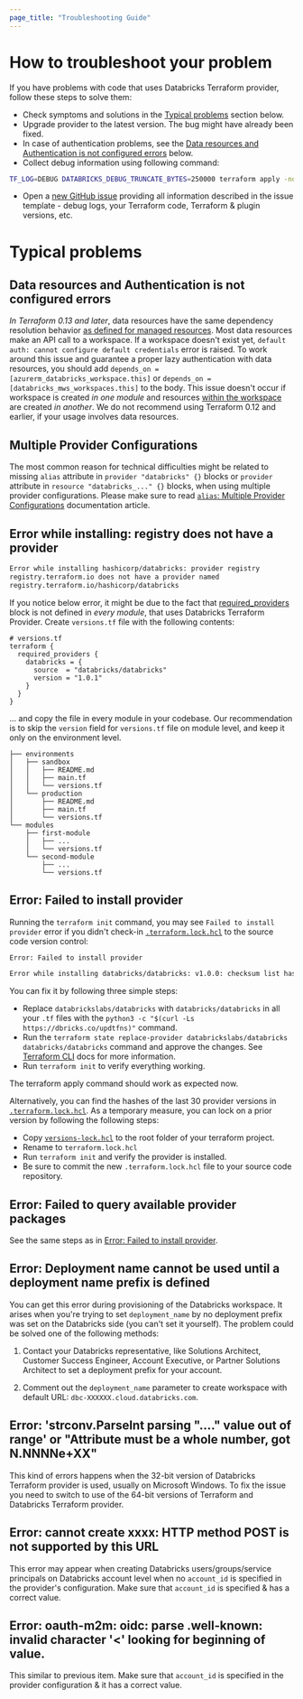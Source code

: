 ```yaml
---
page_title: "Troubleshooting Guide"
---
```


# How to troubleshoot your problem

If you have problems with code that uses Databricks Terraform provider, follow these steps to solve them:

* Check symptoms and solutions in the [Typical problems](#typical-problems) section below.
* Upgrade provider to the latest version. The bug might have already been fixed.
* In case of authentication problems, see the [Data resources and Authentication is not configured errors](#data-resources-and-authentication-is-not-configured-errors) below.
* Collect debug information using following command:

```sh
TF_LOG=DEBUG DATABRICKS_DEBUG_TRUNCATE_BYTES=250000 terraform apply -no-color 2>&1 |tee tf-debug.log
```

* Open a [new GitHub issue](https://github.com/databricks/terraform-provider-databricks/issues/new/choose) providing all information described in the issue template - debug logs, your Terraform code, Terraform & plugin versions, etc.


# Typical problems

## Data resources and Authentication is not configured errors

*In Terraform 0.13 and later*, data resources have the same dependency resolution behavior [as defined for managed resources](https://www.terraform.io/docs/language/resources/behavior.html#resource-dependencies). Most data resources make an API call to a workspace. If a workspace doesn't exist yet, `default auth: cannot configure default credentials` error is raised. To work around this issue and guarantee a proper lazy authentication with data resources, you should add `depends_on = [azurerm_databricks_workspace.this]` or `depends_on = [databricks_mws_workspaces.this]` to the body. This issue doesn't occur if workspace is created *in one module* and resources [within the workspace](guides/workspace-management.md) are created *in another*. We do not recommend using Terraform 0.12 and earlier, if your usage involves data resources.

## Multiple Provider Configurations

The most common reason for technical difficulties might be related to missing `alias` attribute in `provider "databricks" {}` blocks or `provider` attribute in `resource "databricks_..." {}` blocks, when using multiple provider configurations. Please make sure to read [`alias`: Multiple Provider Configurations](https://www.terraform.io/docs/language/providers/configuration.html#alias-multiple-provider-configurations) documentation article. 



## Error while installing: registry does not have a provider

```sh
Error while installing hashicorp/databricks: provider registry
registry.terraform.io does not have a provider named
registry.terraform.io/hashicorp/databricks
```

If you notice below error, it might be due to the fact that [required_providers](https://www.terraform.io/docs/language/providers/requirements.html#requiring-providers) block is not defined in *every module*, that uses Databricks Terraform Provider. Create `versions.tf` file with the following contents:

```hcl
# versions.tf
terraform {
  required_providers {
    databricks = {
      source  = "databricks/databricks"
      version = "1.0.1"
    }
  }
}
```

... and copy the file in every module in your codebase. Our recommendation is to skip the `version` field for `versions.tf` file on module level, and keep it only on the environment level.

```
├── environments
│   ├── sandbox
│   │   ├── README.md
│   │   ├── main.tf
│   │   └── versions.tf
│   └── production
│       ├── README.md
│       ├── main.tf
│       └── versions.tf
└── modules
    ├── first-module
    │   ├── ...
    │   └── versions.tf
    └── second-module
        ├── ...
        └── versions.tf
```

## Error: Failed to install provider

Running the `terraform init` command, you may see `Failed to install provider` error if you didn't check-in [`.terraform.lock.hcl`](https://www.terraform.io/language/files/dependency-lock#lock-file-location) to the source code version control:

```sh
Error: Failed to install provider

Error while installing databricks/databricks: v1.0.0: checksum list has no SHA-256 hash for "https://github.com/databricks/terraform-provider-databricks/releases/download/v1.0.0/terraform-provider-databricks_1.0.0_darwin_amd64.zip"
```

You can fix it by following three simple steps: 

* Replace `databrickslabs/databricks` with `databricks/databricks` in all your `.tf` files with the `python3 -c "$(curl -Ls https://dbricks.co/updtfns)"` command. 
* Run the `terraform state replace-provider databrickslabs/databricks databricks/databricks` command and approve the changes. See [Terraform CLI](https://www.terraform.io/cli/commands/state/replace-provider) docs for more information.
* Run `terraform init` to verify everything working.

The terraform apply command should work as expected now.

Alternatively, you can find the hashes of the last 30 provider versions in [`.terraform.lock.hcl`](https://github.com/databrickslabs/terraform-provider-databricks/blob/v0.6.2/scripts/versions-lock.hcl). As a temporary measure, you can lock on a prior version by following the following steps:

* Copy [`versions-lock.hcl`](https://github.com/databrickslabs/terraform-provider-databricks/blob/v0.6.2/scripts/versions-lock.hcl) to the root folder of your terraform project.
* Rename to `terraform.lock.hcl`
* Run `terraform init` and verify the provider is installed.
* Be sure to commit the new `.terraform.lock.hcl` file to your source code repository.


## Error: Failed to query available provider packages

See the same steps as in [Error: Failed to install provider](#error-failed-to-install-provider).


## Error: Deployment name cannot be used until a deployment name prefix is defined

You can get this error during provisioning of the Databricks workspace.  It arises when you're trying to set `deployment_name` by no deployment prefix was set on the Databricks side (you can't set it yourself).  The problem could be solved one of the following methods:

1. Contact your Databricks representative, like Solutions Architect, Customer Success Engineer, Account Executive, or Partner Solutions Architect to set a deployment prefix for your account.

1. Comment out the `deployment_name` parameter to create workspace with default URL: `dbc-XXXXXX.cloud.databricks.com`.

## Error: 'strconv.ParseInt parsing "...." value out of range' or "Attribute must be a whole number, got N.NNNNe+XX"

This kind of errors happens when the 32-bit version of Databricks Terraform provider is used, usually on Microsoft Windows.  To fix the issue you need to switch to use of the 64-bit versions of Terraform and Databricks Terraform provider.

## Error: cannot create xxxx: HTTP method POST is not supported by this URL

This error may appear when creating Databricks users/groups/service principals on Databricks account level when no `account_id` is specified in the provider's configuration.  Make sure that `account_id` is specified & has a correct value.

## Error: oauth-m2m: oidc: parse .well-known: invalid character '<' looking for beginning of value.

This similar to previous item.  Make sure that `account_id` is specified in the provider configuration & it has a correct value.
